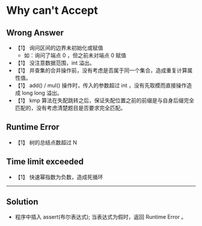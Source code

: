 # Why can't Accept

## Wrong Answer

- 【1】 询问区间的边界未初始化或赋值
  - 如：询问了端点 0 ，但之前未对端点 0 赋值
- 【1】 没注意数据范围，int 溢出。
- 【1】 并查集的合并操作前，没有考虑是否属于同一个集合，造成重复计算属性值。
- 【1】 add() / mul() 操作时，传入的参数超过 int ，没有先取模而直接操作造成 long long 溢出。
- 【1】 kmp 算法在失配跳转之后，保证失配位置之前的前缀是与自身后缀完全匹配的，没有考虑清楚题目是否要求完全匹配。

## Runtime Error

- 【1】 树的总结点数超过 N

## Time limit exceeded

- 【1】 快速幂指数为负数，造成死循环

------

## Solution

- 程序中插入 assert(布尔表达式);  当表达式为假时，返回 Runtime Error 。
